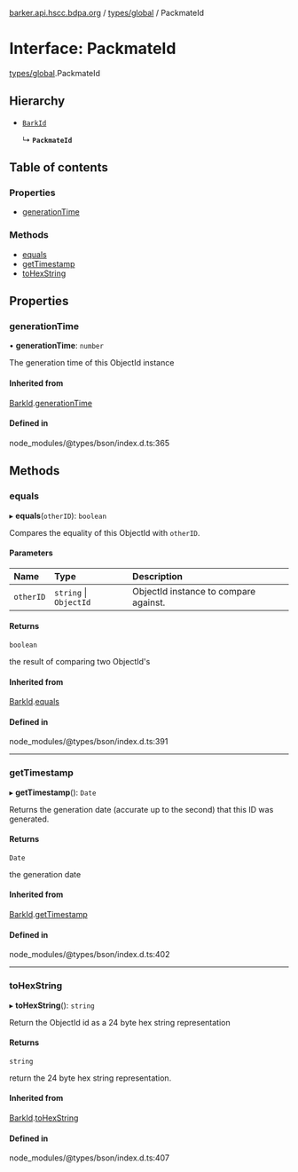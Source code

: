 [barker.api.hscc.bdpa.org][1] / [types/global][2] / PackmateId

# Interface: PackmateId

[types/global][2].PackmateId

## Hierarchy

- [`BarkId`][3]

  ↳ **`PackmateId`**

## Table of contents

### Properties

- [generationTime][4]

### Methods

- [equals][5]
- [getTimestamp][6]
- [toHexString][7]

## Properties

### generationTime

• **generationTime**: `number`

The generation time of this ObjectId instance

#### Inherited from

[BarkId][3].[generationTime][8]

#### Defined in

node_modules/@types/bson/index.d.ts:365

## Methods

### equals

▸ **equals**(`otherID`): `boolean`

Compares the equality of this ObjectId with `otherID`.

#### Parameters

| Name      | Type                   | Description                           |
| :-------- | :--------------------- | :------------------------------------ |
| `otherID` | `string` \| `ObjectId` | ObjectId instance to compare against. |

#### Returns

`boolean`

the result of comparing two ObjectId's

#### Inherited from

[BarkId][3].[equals][9]

#### Defined in

node_modules/@types/bson/index.d.ts:391

---

### getTimestamp

▸ **getTimestamp**(): `Date`

Returns the generation date (accurate up to the second) that this ID was
generated.

#### Returns

`Date`

the generation date

#### Inherited from

[BarkId][3].[getTimestamp][10]

#### Defined in

node_modules/@types/bson/index.d.ts:402

---

### toHexString

▸ **toHexString**(): `string`

Return the ObjectId id as a 24 byte hex string representation

#### Returns

`string`

return the 24 byte hex string representation.

#### Inherited from

[BarkId][3].[toHexString][11]

#### Defined in

node_modules/@types/bson/index.d.ts:407

[1]: ../README.md
[2]: ../modules/types_global.md
[3]: types_global.barkid.md
[4]: types_global.packmateid.md#generationtime
[5]: types_global.packmateid.md#equals
[6]: types_global.packmateid.md#gettimestamp
[7]: types_global.packmateid.md#tohexstring
[8]: types_global.barkid.md#generationtime
[9]: types_global.barkid.md#equals
[10]: types_global.barkid.md#gettimestamp
[11]: types_global.barkid.md#tohexstring
